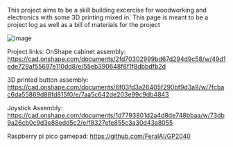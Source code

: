 This project aims to be a skill building excercise for woodworking and electronics with some 3D printing mixed in.
This page is meant to be a project log as well as a bill of materials for the project

![image](https://github.com/cgowen/arcade/assets/11225132/fd885cb8-b83b-445f-97eb-3cce658316ed)

Project links:
OnShape cabinet assembly: https://cad.onshape.com/documents/2fd70302999bd67d294d9c58/w/49d1ede729af55697e110dd8/e/55eb390648f6f1f8dbbdfb2d

3D printed button assembly: https://cad.onshape.com/documents/6f03fd3a26405f290bf9d3a9/w/7fcbac6da55869d88fd815f0/e/7aa5c642de203e99c9db4843

Joystick Assembly: https://cad.onshape.com/documents/1d7793801d2a4d8de748bbaa/w/73db9a26cb0c9d3e88edd5c2/e/f8327efe855c3a30d43a8055

Raspberry pi pico gamepad: https://github.com/FeralAI/GP2040
